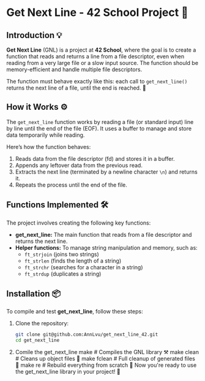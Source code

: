  # Get Next Line - 42 School Project 📜

## Introduction 💡

**Get Next Line** (GNL) is a project at **42 School**, where the goal is to create a function that reads and returns a line from a file descriptor, even when reading from a very large file or a slow input source. The function should be memory-efficient and handle multiple file descriptors.

The function must behave exactly like this: each call to `get_next_line()` returns the next line of a file, until the end is reached. 📂

## How it Works ⚙️

The `get_next_line` function works by reading a file (or standard input) line by line until the end of the file (EOF). It uses a buffer to manage and store data temporarily while reading.

Here’s how the function behaves:
1. Reads data from the file descriptor (fd) and stores it in a buffer.
2. Appends any leftover data from the previous read.
3. Extracts the next line (terminated by a newline character `\n`) and returns it.
4. Repeats the process until the end of the file.

## Functions Implemented 🛠️

The project involves creating the following key functions:
- **get_next_line:** The main function that reads from a file descriptor and returns the next line.
- **Helper functions:** To manage string manipulation and memory, such as:
  - `ft_strjoin` (joins two strings)
  - `ft_strlen` (finds the length of a string)
  - `ft_strchr` (searches for a character in a string)
  - `ft_strdup` (duplicates a string)

## Installation 📦

To compile and test **get_next_line**, follow these steps:

1. Clone the repository:
   ```bash
   git clone git@github.com:AnnLvu/get_next_line_42.git
   cd get_next_line
2. Comile the get_next_line
   make        # Compiles the GNL library ⚒️
   make clean  # Cleans up object files 🧹
   make fclean  # Full cleanup of generated files 🧼
   make re     # Rebuild everything from scratch 🔄
Now you're ready to use the get_next_line library in your project! 🚀


   
